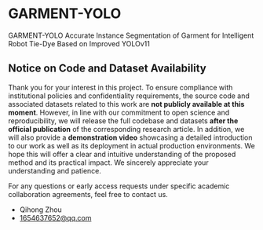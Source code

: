 # GARMENT-YOLO
GARMENT-YOLO Accurate Instance Segmentation of Garment for Intelligent Robot Tie-Dye Based on Improved YOLOv11
## Notice on Code and Dataset Availability
Thank you for your interest in this project.
  To ensure compliance with institutional policies and confidentiality requirements, the source code and associated datasets related to this work are **not publicly available at this moment**. However, in line with our commitment to open science and reproducibility, we will release the full codebase and datasets **after the official publication** of the corresponding research article.
  In addition, we will also provide a **demonstration video** showcasing a detailed introduction to our work as well as its deployment in actual production environments. We hope this will offer a clear and intuitive understanding of the proposed method and its practical impact.
  We sincerely appreciate your understanding and patience.
  
For any questions or early access requests under specific academic collaboration agreements, feel free to contact us.

- Qihong Zhou
- 1654637652@qq.com
